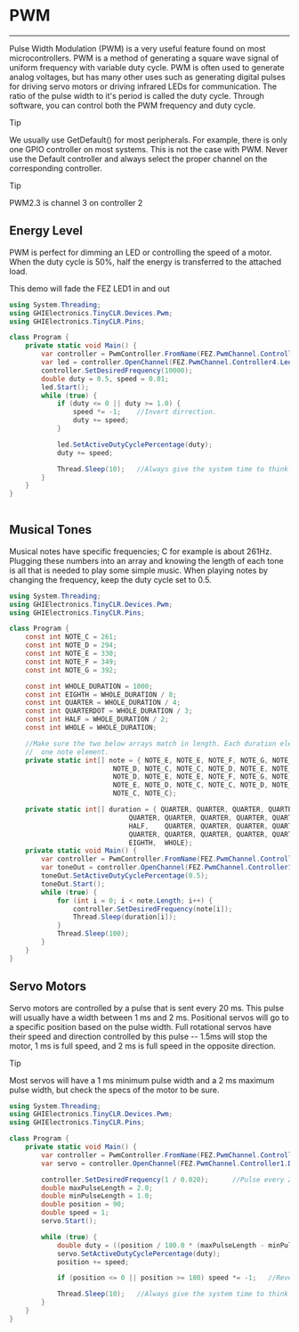 # PWM
---
Pulse Width Modulation (PWM) is a very useful feature found on most microcontrollers. PWM is a method of generating a square wave signal of uniform frequency with variable duty cycle. PWM is often used to generate analog voltages, but has many other uses such as generating digital pulses for driving servo motors or driving infrared LEDs for communication. The ratio of the pulse width to it's period is called the duty cycle. Through software, you can control both the PWM frequency and duty cycle.

> [!Tip]
> We usually use GetDefault() for most peripherals. For example, there is only one GPIO controller on most systems. This is not the case with PWM. Never use the Default controller and always select the proper channel on the corresponding controller.

> [!Tip]
> PWM2.3 is channel 3 on controller 2

## Energy Level
PWM is perfect for dimming an LED or controlling the speed of a motor. When the duty cycle is 50%, half the energy is transferred to the attached load.

This demo will fade the FEZ LED1 in and out

```csharp
using System.Threading;
using GHIElectronics.TinyCLR.Devices.Pwm;
using GHIElectronics.TinyCLR.Pins;

class Program {
    private static void Main() {
        var controller = PwmController.FromName(FEZ.PwmChannel.Controller4.Id);
        var led = controller.OpenChannel(FEZ.PwmChannel.Controller4.Led1);
        controller.SetDesiredFrequency(10000);
        double duty = 0.5, speed = 0.01;
        led.Start();
        while (true) {
            if (duty <= 0 || duty >= 1.0) {
                speed *= -1;    //Invert dirrection.
                duty += speed;
            }

            led.SetActiveDutyCyclePercentage(duty);
            duty += speed;

            Thread.Sleep(10);   //Always give the system time to think!
        }
    }
}
   
```

## Musical Tones
Musical notes have specific frequencies; C for example is about 261Hz. Plugging these numbers into an array and knowing the length of each tone is all that is needed to play some simple music. When playing notes by changing the frequency, keep the duty cycle set to 0.5.

```csharp
using System.Threading;
using GHIElectronics.TinyCLR.Devices.Pwm;
using GHIElectronics.TinyCLR.Pins;

class Program {
    const int NOTE_C = 261;
    const int NOTE_D = 294;
    const int NOTE_E = 330;
    const int NOTE_F = 349;
    const int NOTE_G = 392;

    const int WHOLE_DURATION = 1000;
    const int EIGHTH = WHOLE_DURATION / 8;
    const int QUARTER = WHOLE_DURATION / 4;
    const int QUARTERDOT = WHOLE_DURATION / 3;
    const int HALF = WHOLE_DURATION / 2;
    const int WHOLE = WHOLE_DURATION;

    //Make sure the two below arrays match in length. Each duration element corresponds to
    //  one note element.
    private static int[] note = { NOTE_E, NOTE_E, NOTE_F, NOTE_G, NOTE_G, NOTE_F, NOTE_E,
                          NOTE_D, NOTE_C, NOTE_C, NOTE_D, NOTE_E, NOTE_E, NOTE_D,
                          NOTE_D, NOTE_E, NOTE_E, NOTE_F, NOTE_G, NOTE_G, NOTE_F,
                          NOTE_E, NOTE_D, NOTE_C, NOTE_C, NOTE_D, NOTE_E, NOTE_D,
                          NOTE_C, NOTE_C};

    private static int[] duration = { QUARTER, QUARTER, QUARTER, QUARTER, QUARTER, QUARTER,    QUARTER,
                              QUARTER, QUARTER, QUARTER, QUARTER, QUARTER, QUARTERDOT, EIGHTH,
                              HALF,    QUARTER, QUARTER, QUARTER, QUARTER, QUARTER,    QUARTER,
                              QUARTER, QUARTER, QUARTER, QUARTER, QUARTER, QUARTER,    QUARTERDOT,
                              EIGHTH,  WHOLE};
    private static void Main() {
        var controller = PwmController.FromName(FEZ.PwmChannel.Controller1.Id);
        var toneOut = controller.OpenChannel(FEZ.PwmChannel.Controller1.D0);
        toneOut.SetActiveDutyCyclePercentage(0.5);
        toneOut.Start();
        while (true) {
            for (int i = 0; i < note.Length; i++) {
                controller.SetDesiredFrequency(note[i]);
                Thread.Sleep(duration[i]);
            }
            Thread.Sleep(100);
        }
    }
}

```

## Servo Motors
Servo motors are controlled by a pulse that is sent every 20 ms. This pulse will usually have a width between 1 ms and 2 ms. Positional servos will go to a specific position based on the pulse width. Full rotational servos have their speed and direction controlled by this pulse -- 1.5ms will stop the motor, 1 ms is full speed, and 2 ms is full speed in the opposite direction. 

> [!Tip]
> Most servos will have a 1 ms minimum pulse width and a 2 ms maximum pulse width, but check the specs of the motor to be sure.

```csharp
using System.Threading;
using GHIElectronics.TinyCLR.Devices.Pwm;
using GHIElectronics.TinyCLR.Pins;

class Program {
    private static void Main() {
        var controller = PwmController.FromName(FEZ.PwmChannel.Controller1.Id);
        var servo = controller.OpenChannel(FEZ.PwmChannel.Controller1.D0);

        controller.SetDesiredFrequency(1 / 0.020);      //Pulse every 20ms.
        double maxPulseLength = 2.0;
        double minPulseLength = 1.0;
        double position = 90;
        double speed = 1;
        servo.Start();

        while (true) {
            double duty = ((position / 180.0 * (maxPulseLength - minPulseLength)) + minPulseLength) / 20;
            servo.SetActiveDutyCyclePercentage(duty);
            position += speed;

            if (position <= 0 || position >= 180) speed *= -1;   //Reverse direction

            Thread.Sleep(10);   //Always give the system time to think!
        }
    }
}
 
```
